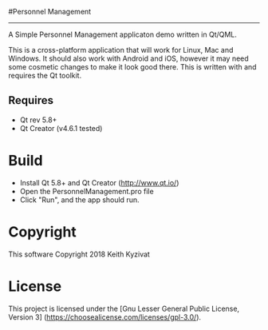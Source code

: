 #Personnel Management
* * *

A Simple Personnel Management applicaton demo written in Qt/QML.

This is a cross-platform application that will work for Linux, Mac and Windows.
It should also work with Android and iOS, however it may need some cosmetic changes to make it look good there.
This is written with and requires the Qt toolkit.

## Requires

* Qt rev 5.8+
* Qt Creator (v4.6.1 tested)

Build
=====
* Install Qt 5.8+ and Qt Creator (http://www.qt.io/)
* Open the PersonnelManagement.pro file
* Click "Run", and the app should run.

Copyright
=========
This software Copyright 2018 Keith Kyzivat

License
=======

This project is licensed under the [Gnu Lesser General Public License, Version 3] (https://choosealicense.com/licenses/gpl-3.0/).

